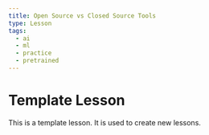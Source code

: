 ```yaml
---
title: Open Source vs Closed Source Tools
type: Lesson
tags:
  - ai
  - ml
  - practice
  - pretrained
---
```


# Template Lesson

This is a template lesson. It is used to create new lessons.
